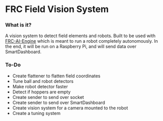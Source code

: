 # FRC Field Vision System
  
### What is it?  
A vision system to detect field elements and robots. Built to be used with [FRC-AI-Engine](https://github.com/TheLocust3/FRC-AI-Engine) which is meant to run a robot completely autonomously. In the end, it will be run on a Raspberry Pi, and will send data over SmartDashboard.

### To-Do  
 - Create flattener to flatten field coordinates
 - Tune ball and robot detectors
 - Make robot detector faster
 - Detect if hoppers are empty
 - Create sender to send over socket
 - Create sender to send over SmartDashboard
 - Create vision system for a camera mounted to the robot
 - Create a tuning system